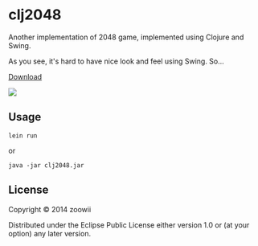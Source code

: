 # clj2048

Another implementation of 2048 game, implemented using Clojure and Swing.

As you see, it's hard to have nice look and feel using Swing. So...

[Download](http://zoowiipublicstore.qiniudn.com/clj2048.jar)

![](http://zoowiipublicstore.qiniudn.com/2048-screenshot.png)

## Usage

    lein run

or

    java -jar clj2048.jar

## License

Copyright © 2014 zoowii

Distributed under the Eclipse Public License either version 1.0 or (at
your option) any later version.
